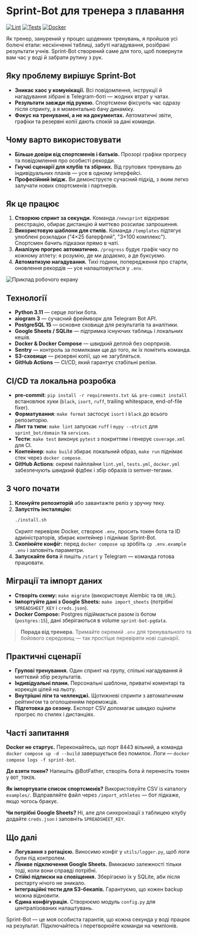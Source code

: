 # Sprint-Bot для тренера з плавання

[![Lint](https://github.com/kachalaba/Sprint-Bot/actions/workflows/lint.yml/badge.svg)](https://github.com/kachalaba/Sprint-Bot/actions/workflows/lint.yml)
[![Tests](https://github.com/kachalaba/Sprint-Bot/actions/workflows/tests.yml/badge.svg)](https://github.com/kachalaba/Sprint-Bot/actions/workflows/tests.yml)
[![Docker](https://github.com/kachalaba/Sprint-Bot/actions/workflows/docker.yml/badge.svg)](https://github.com/kachalaba/Sprint-Bot/actions/workflows/docker.yml)

Як тренер, занурений у процес щоденних тренувань, я пройшов усі болючі етапи: нескінченні таблиці, забуті нагадування, розібрані результати учнів. Sprint-Bot створений саме для того, щоб повернути вам час у воді й забрати рутину з рук.

## Яку проблему вирішує Sprint-Bot
- **Зникає хаос у комунікації.** Всі повідомлення, інструкції й нагадування зібрані в Telegram-боті — жодних втрат у чатах.
- **Результати завжди під рукою.** Спортсмени фіксують час одразу після спринту, а я моментально бачу динаміку.
- **Фокус на тренуванні, а не на документах.** Автоматичні звіти, графіки та резервні копії дають спокій за дані команди.

## Чому варто використовувати
- **Більше довіри від спортсменів і батьків.** Прозорі графіки прогресу та повідомлення про особисті рекорди.
- **Гнучкі сценарії для клубів та збірних.** Від групових тренувань до індивідуальних планів — усе в одному інтерфейсі.
- **Професійний імідж.** Ви демонструєте сучасний підхід, з яким легко залучати нових спортсменів і партнерів.

## Як це працює
1. **Створюю спринт за секунди.** Команда `/newsprint` відкриває реєстрацію, обирає дистанцію й миттєво розсилає запрошення.
2. **Використовую шаблони для стилів.** Команда `/templates` підтягує улюблені розкладки ("4×25 батерфляй", "3×100 комплекс"). Спортсмен бачить підказки прямо в чаті.
3. **Аналізую прогрес автоматично.** `/progress` будує графік часу по кожному атлету: я розумію, де ми додаємо, а де буксуємо.
4. **Автоматизую нагадування.** Тихі години, попередження про старти, оновлення рекордів — усе налаштовується у `.env`.

![Приклад робочого екрану](screenshot.png)

## Технології
- **Python 3.11** — серце логіки бота.
- **aiogram 3** — сучасний фреймворк для Telegram Bot API.
- **PostgreSQL 15** — основне сховище для результатів та аналітики.
- **Google Sheets / SQLite** — підтримка існуючих таблиць і локальних кешів.
- **Docker & Docker Compose** — швидкий деплой без сюрпризів.
- **Sentry** — контроль за помилками ще до того, як їх помітить команда.
- **S3-сховище** — резервні копії, що не загубляться.
- **GitHub Actions** — CI/CD, який гарантує стабільні релізи.

## CI/CD та локальна розробка
- **pre-commit**: `pip install -r requirements.txt && pre-commit install` встановлює хуки (`black`, `isort`, `ruff`, trailing whitespace, end-of-file fixer).
- **Форматування**: `make format` застосує `isort` і `black` до всього репозиторію.
- **Лінт та типи**: `make lint` запускає `ruff` і `mypy --strict` для `sprint_bot/domain` та `services`.
- **Тести**: `make test` виконує `pytest` з покриттям і генерує `coverage.xml` для CI.
- **Контейнер**: `make build` збирає локальний образ, `make run` піднімає стек через `docker compose`.
- **GitHub Actions**: окремі пайплайни `lint.yml`, `tests.yml`, `docker.yml` забезпечують швидкий фідбек і збір образів із semver-тегами.

## З чого почати
1. **Клонуйте репозиторій** або завантажте реліз у зручну теку.
2. **Запустіть інсталяцію:**
   ```bash
   ./install.sh
   ```
   Скрипт перевіряє Docker, створює `.env`, просить токен бота та ID адміністраторів, збирає контейнер і піднімає Sprint-Bot.
3. **Скопіюйте конфіг:** перед `docker compose up` зробіть `cp .env.example .env` і заповніть параметри.
4. **Запускайте бота** й пишіть `/start` у Telegram — команда готова працювати.

## Міграції та імпорт даних
- **Створіть схему:** `make migrate` (використовує Alembic та `DB_URL`).
- **Імпортуйте дані з Google Sheets:** `make import_sheets` (потрібні `SPREADSHEET_KEY` і `creds.json`).
- **Docker Compose:** Postgres підіймається разом із ботом (`postgres:15`), дані зберігаються в volume `sprint-bot-pgdata`.

> **Порада від тренера.** Тримайте окремий `.env` для тренувального та бойового середовищ — так простіше перевіряти нові сценарії.

## Практичні сценарії
- **Групові тренування.** Один спринт на групу, спільні нагадування й миттєвий збір результатів.
- **Індивідуальні плани.** Персональні шаблони, приватні коментарі та корекція цілей на льоту.
- **Внутрішні ліги та челленджі.** Щотижневі спринти з автоматичним рейтингом та оголошенням переможців.
- **Підготовка до сезону.** Експорт CSV допомагає швидко оцінити прогрес по стилях і дистанціях.

## Часті запитання
**Docker не стартує.** Переконайтесь, що порт 8443 вільний, а команда `docker compose up -d --build` завершується без помилок. Логи — `docker compose logs -f sprint-bot`.

**Де взяти токен?** Напишіть @BotFather, створіть бота й перенесіть токен у `BOT_TOKEN`.

**Як імпортувати список спортсменів?** Використовуйте CSV із каталогу `examples/`. Відправляйте файл через `/import_athletes` — бот підкаже, якщо чогось бракує.

**Чи потрібні Google Sheets?** Ні, але для синхронізації з таблицею клубу додайте `creds.json` і заповніть `SPREADSHEET_KEY`.

## Що далі
- **Логування з ротацією.** Виносимо конфіг у `utils/logger.py`, щоб логи були під контролем.
- **Ліниве підключення Google Sheets.** Вмикаємо залежності тільки тоді, коли вони справді потрібні.
- **Стійкі підписки на сповіщення.** Зберігаємо їх у SQLite, аби після рестарту нічого не зникало.
- **Інтеграційні тести для S3-бекапів.** Гарантуємо, що кожен backup можна відновити.
- **Єдина конфігурація.** Створюємо модуль `config.py` для централізованих налаштувань.

Sprint-Bot — це моя особиста гарантія, що кожна секунда у воді працює на результат. Підключайтесь і перетворюйте команди на чемпіонів.
